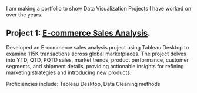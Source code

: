 I am making a portfolio to show Data Visualization Projects I have worked on over the years.

## Project 1: [E-commerce Sales Analysis](https://github.com/ArijeetB-neu/Data-Visualization/tree/main/P1-Ecommerce%20Sales%20Analysis).
Developed an E-commerce sales analysis project using Tableau Desktop to examine 115K transactions across global marketplaces. The project delves into YTD, QTD, PQTD sales, market trends, product performance, customer segments, and shipment details, providing actionable insights for refining marketing strategies and introducing new products.

Proficiencies include: Tableau Desktop, Data Cleaning methods
